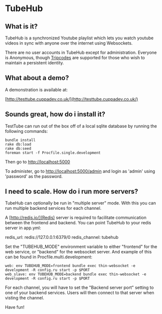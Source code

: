 # TubeHub

## What is it?

TubeHub is a synchronized Youtube playlist which lets you watch youtube videos in sync with anyone over the internet using Websockets.

There are no user accounts in TubeHub except for administration. Everyone is Anonymous, though [Tripcodes](http://wiki.iiichan.net/Tripcode) are supported for those who wish to maintain a persistent identity.

## What about a demo?

A demonstration is available at:

[http://testtube.cuppadev.co.uk/](http://testtube.cuppadev.co.uk/)

## Sounds great, how do i install it?

TestTube can run out of the box off of a local sqlite database by running the following commands:

    bundle install
    rake db:load
    rake db:seed
    foreman start -f Procfile.single.development

Then go to [http://localhost:5000](http://localhost:5000)

To administer, go to [http://localhost:5000/admin](http://localhost:5000/admin) and login as 'admin' using 'password' as the password. 

## I need to scale. How do i run more servers?

TubeHub can optionally be run in "multiple server" mode. With this you can run multiple backend services for each channel.

A [http://redis.io/](Redis) server is required to facilitate communication between the frontend and backend. You can point TubeHub to your redis server in app.yml:

  redis_url: redis://127.0.0.1:6379/0
  redis_channel: tubehub

Set the "TUBEHUB_MODE" environment variable to either "frontend" for the web service, or "backend" for the websocket server. And example of this can be found in Procfile.multi.development:

	web: env TUBEHUB_MODE=frontend bundle exec thin-websocket -e development -R config.ru start -p $PORT
	web_slave: env TUBEHUB_MODE=backend bundle exec thin-websocket -e development -R config.ru start -p $PORT

For each channel, you will have to set the "Backend server port" setting to one of your backend services. Users will then connect to that server when visting the channel.

Have fun!